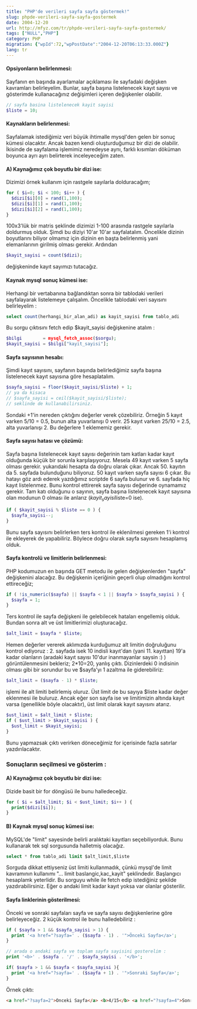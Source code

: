 ```yaml
---
title: "PHP'de verileri sayfa sayfa göstermek!"
slug: phpde-verileri-sayfa-sayfa-gostermek
date: 2004-12-20
url: http://mfyz.com/tr/phpde-verileri-sayfa-sayfa-gostermek/
tags: ["NULL","PHP"]
category: PHP
migration: {"wpId":72,"wpPostDate":"2004-12-20T06:13:33.000Z"}
lang: tr
---
```


#### Opsiyonların belirlenmesi:

Sayfanın en başında ayarlamalar açıklaması ile sayfadaki değişken kavramları belirleyelim. Bunlar, sayfa başına listelenecek kayıt sayısı ve gösterimde kullanacağınız değişimleri içeren değişkenler olabilir.

```php
// sayfa basina listelenecek kayit sayisi
$liste = 10;

```

#### Kaynakların belirlenmesi:

Sayfalamak istediğimiz veri büyük ihtimalle mysql'den gelen bir sonuç kümesi olacaktır. Ancak bazen kendi oluşturduğumuz bir dizi de olabilir. İkisinde de sayfalama işlemimiz neredeyse aynı, farklı kısımları döküman boyunca ayrı ayrı belirterek inceleyeceğim zaten.

#### A) Kaynağımız çok boyutlu bir dizi ise:

Dizimizi örnek kullanım için rastgele sayılarla dolduracağım;

```php
for ( $i=0; $i < 100; $i++ ) {
  $dizi[$i][0] = rand(1,100);
  $dizi[$i][1] = rand(1,100);
  $dizi[$i][2] = rand(1,100);
}

```
100x3'lük bir matris şeklinde dizimizi 1-100 arasında rastgele sayılarla doldurmuş olduk. Şimdi bu diziyi 10'ar 10'ar sayfalatalım. Öncelikle dizinin boyutlarını biliyor olmamız için dizinin en başta belirlenmiş yani elemanlarının girilmiş olması gerekir. Ardından

```php
$kayit_sayisi = count($dizi);
```

değişkeninde kayıt sayımızı tutacağız.

#### Kaynak mysql sonuç kümesi ise:

Herhangi bir vertabanına bağlandıktan sonra bir tablodaki verileri sayfalayarak listelemeye çalışalım. Öncelikle tablodaki veri sayısını belirleyelim :

```sql
select count(herhangi_bir_alan_adi) as kayit_sayisi from tablo_adi
```

Bu sorgu çıktısını fetch edip $kayit_sayisi değişkenine atalım :

```php
$bilgi        = mysql_fetch_assoc($sorgu);
$kayit_sayisi = $bilgi["kayit_sayisi"];
```

#### Sayfa sayısının hesabı:

Şimdi kayıt sayısını, sayfanın başında belirlediğimiz sayfa başına listelenecek kayıt sayısına göre hesaplatalım.

```php
$sayfa_sayisi = floor($kayit_sayisi/$liste) + 1;
// ya da kisaca
// $sayfa_sayisi = ceil($kayit_sayisi/$liste);
// seklinde de kullanabilirsiniz.
```

Sondaki +1'in nereden çıktığını değerler verek çözebiliriz. Örneğin 5 kayıt varken 5/10 = 0.5, bunun alta yuvarlanışı 0 verir. 25 kayıt varken 25/10 = 2.5, alta yuvarlanışı 2. Bu değerlere 1 eklememiz gerekir.

#### Sayfa sayısı hatası ve çözümü:

Sayfa başına listelenecek kayıt sayısı değerinin tam katları kadar kayıt olduğunda küçük bir sorunla karşılaşıyoruz. Mesela 49 kayıt varken 5 sayfa olması gerekir. yukarıdaki hesapta da doğru olarak çıkar. Ancak 50. kayıtın da 5. sayfada bulunduğunu biliyoruz. 50 kayıt varken sayfa sayısı 6 çıkar. Bu hatayı göz ardı ederek yazdığımız scriptde 6 sayfa bulunur ve 6. sayfada hiç kayıt listelenmez. Bunu kontrol ettirerek sayfa sayısı değerinde oynamamız gerekir. Tam katı olduğunu o sayının, sayfa başına listelenecek kayıt sayısına olan modunun 0 olması ile anlarız ($kayit_sayisi%$liste=0 ise).

```php
if ( $kayit_sayisi % $liste == 0 ) {
  $sayfa_sayisi--;
}
```

Bunu sayfa sayısını belirlerken ters kontrol ile eklenilmesi gereken 1'i kontrol ile ekleyerek de yapabiliriz. Böylece doğru olarak sayfa sayısını hesaplamış olduk.

#### Sayfa kontrolü ve limitlerin belirlenmesi:

PHP kodumuzun en başında GET metodu ile gelen değişkenlerden "sayfa" değişkenini alacağız. Bu değişkenin içeriğinin geçerli olup olmadığını kontrol ettireceğiz;

```php
if ( !is_numeric($sayfa) || $sayfa < 1 || $sayfa > $sayfa_sayisi ) {
  $sayfa = 1;
}
```

Ters kontrol ile sayfa değişkeni ile gelebilecek hataları engellemiş olduk. Bundan sonra alt ve üst limitlerimizi oluşturacağız.

```php
$alt_limit = $sayfa * $liste;
```

Hemen değerler vererek aklımızda kurduğumuz alt limitin doğruluğunu kontrol ediyoruz : 2. sayfada isek 10 indisli kayıt'dan (yani 11. kayıttan) 19'a kadar olanların (aradaki kayıt sayısı 10'dur inanmayanlar saysin :) ) görüntülenmesini bekleriz; 2*10=20, yanlış çıktı. Dizinlerdeki 0 indisinin olması gibi bir sorundur bu ve $sayfa'yı 1 azaltma ile giderebiliriz:

```php
$alt_limit = ($sayfa - 1) * $liste;
```

işlemi ile alt limiti belirlemiş oluruz. Üst limit de bu sayıya $liste kadar değer eklenmesi ile buluruz. Ancak eğer son sayfa ise ve limitimizin altında kayıt varsa (genellikle böyle olacaktır), üst limit olarak kayıt sayısını atarız.

```php
$ust_limit = $alt_limit + $liste;
if ( $ust_limit > $kayit_sayisi ) {
  $ust_limit = $kayit_sayisi;
}
```
Bunu yapmazsak çıktı verirken döneceğimiz for içerisinde fazla satırlar yazdırılacaktır.

### Sonuçların seçilmesi ve gösterim :

#### A) Kaynağımız çok boyutlu bir dizi ise:

Dizide basit bir for döngüsü ile bunu halledeceğiz.

```php
for ( $i = $alt_limit; $i < $ust_limit; $i++ ) {
  print($dizi[$i]);
}
```

#### B) Kaynak mysql sonuç kümesi ise:

MySQL'de "limit" sayesinde belirli aralıktaki kayıtları seçebiliyorduk. Bunu kullanarak tek sql sorgusunda halletmiş olacağız.

```sql
select * from tablo_adi limit $alt_limit,$liste
```

Sorguda dikkat ettiyseniz üst limiti kullanmadık, çünkü mysql'de limit kavramının kullanımı "... limit baslangic,kac_kayit" şeklindedir. Başlangıcı hesaplamk yeterlidir. Bu sorguyu while ile fetch edip istediğiniz şekilde yazdırabilirsiniz. Eğer o andaki limit kadar kayıt yoksa var olanlar gösterilir.

#### Sayfa linklerinin gösterilmesi:

Önceki ve sonraki sayfaları sayfa ve sayfa sayısı değişkenlerine göre belirleyeceğiz. 2 küçük kontrol ile bunu halledebiliriz :

```php
if ( $sayfa > 1 && $sayfa_sayisi > 1) {
  print '<a href="?sayfa=' . ($sayfa - 1) . '">Önceki Sayfa</a>';
}

// arada o andaki sayfa ve toplam sayfa sayisini gosterelim :
print '<b>' . $sayfa . '/' . $sayfa_sayisi . '</b>';

if( $sayfa > 1 && $sayfa < $sayfa_sayisi ){
  print '<a href="?sayfa=' . ($sayfa + 1) . '">Sonraki Sayfa</a>';
}
```

Örnek çıktı:

```html
<a href="?sayfa=2">Önceki Sayfa</a> <b>4/15</b> <a href="?sayfa=4">Sonraki Sayfa</a>
```
